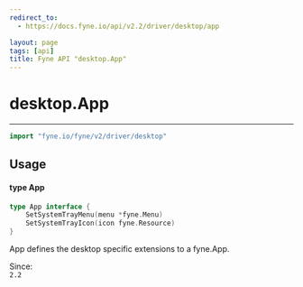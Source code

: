 ```yaml
---
redirect_to:
  - https://docs.fyne.io/api/v2.2/driver/desktop/app

layout: page
tags: [api]
title: Fyne API "desktop.App"
---
```



# desktop.App
---
```go
import "fyne.io/fyne/v2/driver/desktop"
```

## Usage

#### type App

```go
type App interface {
	SetSystemTrayMenu(menu *fyne.Menu)
	SetSystemTrayIcon(icon fyne.Resource)
}
```

App defines the desktop specific extensions to a fyne.App.


<div class="since">Since: <code>
2.2</code></div>
